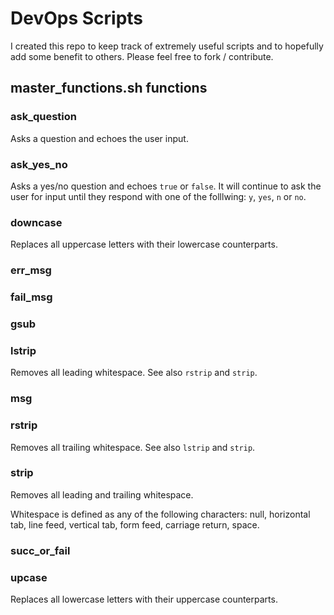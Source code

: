 # DevOps Scripts

I created this repo to keep track of extremely useful scripts and to hopefully
add some benefit to others. Please feel free to fork / contribute.

## master_functions.sh functions

### ask_question

Asks a question and echoes the user input.

### ask_yes_no

Asks a yes/no question and echoes `true` or `false`. It will continue to ask
the user for input until they respond with one of the folllwing: `y`, `yes`,
`n` or `no`.

### downcase

Replaces all uppercase letters with their lowercase counterparts.

### err_msg

### fail_msg

### gsub

### lstrip

Removes all leading whitespace. See also `rstrip` and `strip`.

### msg

### rstrip

Removes all trailing whitespace. See also `lstrip` and `strip`.

### strip

Removes all leading and trailing whitespace.

Whitespace is defined as any of the following characters: null, horizontal tab,
line feed, vertical tab, form feed, carriage return, space.

### succ_or_fail

### upcase

Replaces all lowercase letters with their uppercase counterparts.
